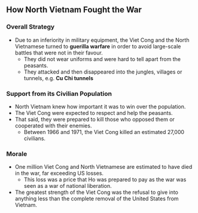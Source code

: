 ## How North Vietnam Fought the War


### Overall Strategy


- Due to an inferiority in military equipment, the Viet Cong and the North Vietnamese turned to __guerilla warfare__ in order to avoid large-scale battles that were not in their favour.
    * They did not wear uniforms and were hard to tell apart from the peasants.
    * They attacked and then disappeared into the jungles, villages or tunnels, e.g. __Cu Chi tunnels__

### Support from its Civilian Population


- North Vietnam knew how important it was to win over the population.
- The Viet Cong were expected to respect and help the peasants.
- That said, they were prepared to kill those who opposed them or cooperated with their enemies.
    * Between 1966 and 1971, the Viet Cong killed an estimated 27,000 civilians.

### Morale


- One million Viet Cong and North Vietnamese are estimated to have died in the war, far exceeding US losses.
    * This loss was a price that Ho was prepared to pay as the war was seen as a war of national liberation.
- The greatest strength of the Viet Cong was the refusal to give into anything less than the complete removal of the United States from Vietnam.

